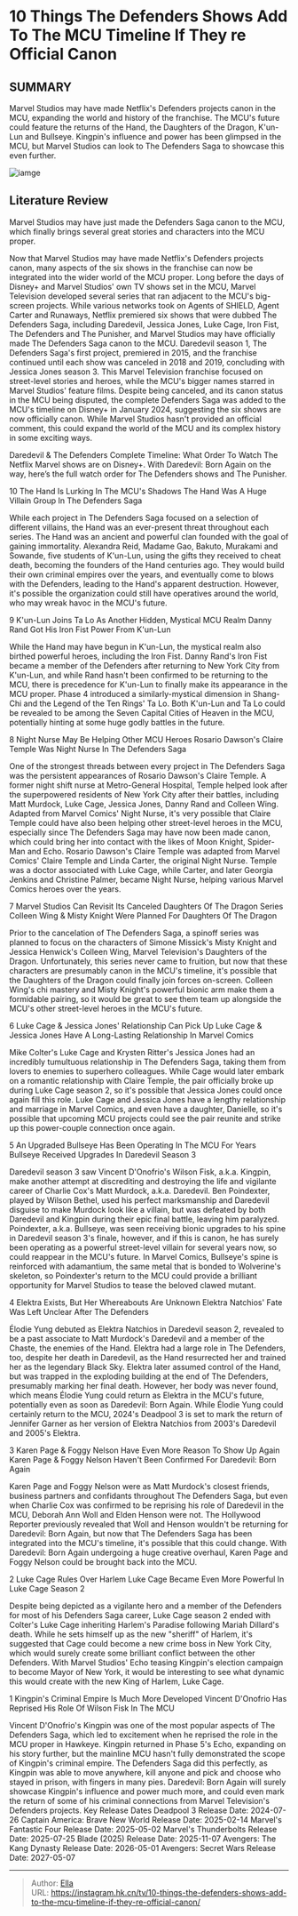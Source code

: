 # 10 Things The Defenders Shows Add To The MCU Timeline If They re Official Canon


## SUMMARY 


 Marvel Studios may have made Netflix&#39;s 
Defenders
 projects canon in the MCU, expanding the world and history of the franchise. 
 The MCU&#39;s future could feature the returns of the Hand, the Daughters of the Dragon, K&#39;un-Lun and Bullseye. 
 Kingpin&#39;s influence and power has been glimpsed in the MCU, but Marvel Studios can look to 
The Defenders Saga
 to showcase this even further. 

![iamge](https://static1.srcdn.com/wordpress/wp-content/uploads/2024/01/the-defenders-with-elektra-and-colleen-wing-in-netflix-marvel-television-shows.jpg)

## Literature Review
Marvel Studios may have just made the Defenders Saga canon to the MCU, which finally brings several great stories and characters into the MCU proper.




Now that Marvel Studios may have made Netflix&#39;s Defenders projects canon, many aspects of the six shows in the franchise can now be integrated into the wider world of the MCU proper. Long before the days of Disney&#43; and Marvel Studios&#39; own TV shows set in the MCU, Marvel Television developed several series that ran adjacent to the MCU&#39;s big-screen projects. While various networks took on Agents of SHIELD, Agent Carter and Runaways, Netflix premiered six shows that were dubbed The Defenders Saga, including Daredevil, Jessica Jones, Luke Cage, Iron Fist, The Defenders and The Punisher, and Marvel Studios may have officially made The Defenders Saga canon to the MCU.
Daredevil season 1, The Defenders Saga&#39;s first project, premiered in 2015, and the franchise continued until each show was canceled in 2018 and 2019, concluding with Jessica Jones season 3. This Marvel Television franchise focused on street-level stories and heroes, while the MCU&#39;s bigger names starred in Marvel Studios&#39; feature films. Despite being canceled, and its canon status in the MCU being disputed, the complete Defenders Saga was added to the MCU&#39;s timeline on Disney&#43; in January 2024, suggesting the six shows are now officially canon. While Marvel Studios hasn&#39;t provided an official comment, this could expand the world of the MCU and its complex history in some exciting ways.​​​​​​​
            
 
 Daredevil &amp; The Defenders Complete Timeline: What Order To Watch 
The Netflix Marvel shows are on Disney&#43;. With Daredevil: Born Again on the way, here’s the full watch order for The Defenders shows and The Punisher.













 








 10  The Hand Is Lurking In The MCU&#39;s Shadows 
The Hand Was A Huge Villain Group In The Defenders Saga


 







While each project in The Defenders Saga focused on a selection of different villains, the Hand was an ever-present threat throughout each series. The Hand was an ancient and powerful clan founded with the goal of gaining immortality. Alexandra Reid, Madame Gao, Bakuto, Murakami and Sowande, five students of K&#39;un-Lun, using the gifts they received to cheat death, becoming the founders of the Hand centuries ago. They would build their own criminal empires over the years, and eventually come to blows with the Defenders, leading to the Hand&#39;s apparent destruction. However, it&#39;s possible the organization could still have operatives around the world, who may wreak havoc in the MCU&#39;s future.





 9  K&#39;un-Lun Joins Ta Lo As Another Hidden, Mystical MCU Realm 
Danny Rand Got His Iron Fist Power From K&#39;un-Lun
        

While the Hand may have begun in K&#39;un-Lun, the mystical realm also birthed powerful heroes, including the Iron Fist. Danny Rand&#39;s Iron Fist became a member of the Defenders after returning to New York City from K&#39;un-Lun, and while Rand hasn&#39;t been confirmed to be returning to the MCU, there is precedence for K&#39;un-Lun to finally make its appearance in the MCU proper. Phase 4 introduced a similarly-mystical dimension in Shang-Chi and the Legend of the Ten Rings&#39; Ta Lo. Both K&#39;un-Lun and Ta Lo could be revealed to be among the Seven Capital Cities of Heaven in the MCU, potentially hinting at some huge godly battles in the future.





 8  Night Nurse May Be Helping Other MCU Heroes 
Rosario Dawson&#39;s Claire Temple Was Night Nurse In The Defenders Saga
        

One of the strongest threads between every project in The Defenders Saga was the persistent appearances of Rosario Dawson&#39;s Claire Temple. A former night shift nurse at Metro-General Hospital, Temple helped look after the superpowered residents of New York City after their battles, including Matt Murdock, Luke Cage, Jessica Jones, Danny Rand and Colleen Wing. Adapted from Marvel Comics&#39; Night Nurse, it&#39;s very possible that Claire Temple could have also been helping other street-level heroes in the MCU, especially since The Defenders Saga may have now been made canon, which could bring her into contact with the likes of Moon Knight, Spider-Man and Echo.
Rosario Dawson&#39;s Claire Temple was adapted from Marvel Comics&#39; Claire Temple and Linda Carter, the original Night Nurse. Temple was a doctor associated with Luke Cage, while Carter, and later Georgia Jenkins and Christine Palmer, became Night Nurse, helping various Marvel Comics heroes over the years. 






 7  Marvel Studios Can Revisit Its Canceled Daughters Of The Dragon Series 
Colleen Wing &amp; Misty Knight Were Planned For Daughters Of The Dragon
        

Prior to the cancelation of The Defenders Saga, a spinoff series was planned to focus on the characters of Simone Missick&#39;s Misty Knight and Jessica Henwick&#39;s Colleen Wing, Marvel Television&#39;s Daughters of the Dragon. Unfortunately, this series never came to fruition, but now that these characters are presumably canon in the MCU&#39;s timeline, it&#39;s possible that the Daughters of the Dragon could finally join forces on-screen. Colleen Wing&#39;s chi mastery and Misty Knight&#39;s powerful bionic arm make them a formidable pairing, so it would be great to see them team up alongside the MCU&#39;s other street-level heroes in the MCU&#39;s future.





 6  Luke Cage &amp; Jessica Jones&#39; Relationship Can Pick Up 
Luke Cage &amp; Jessica Jones Have A Long-Lasting Relationship In Marvel Comics


 







Mike Colter&#39;s Luke Cage and Krysten Ritter&#39;s Jessica Jones had an incredibly tumultuous relationship in The Defenders Saga, taking them from lovers to enemies to superhero colleagues. While Cage would later embark on a romantic relationship with Claire Temple, the pair officially broke up during Luke Cage season 2, so it&#39;s possible that Jessica Jones could once again fill this role. Luke Cage and Jessica Jones have a lengthy relationship and marriage in Marvel Comics, and even have a daughter, Danielle, so it&#39;s possible that upcoming MCU projects could see the pair reunite and strike up this power-couple connection once again.





 5  An Upgraded Bullseye Has Been Operating In The MCU For Years 
Bullseye Received Upgrades In Daredevil Season 3
        

Daredevil season 3 saw Vincent D&#39;Onofrio&#39;s Wilson Fisk, a.k.a. Kingpin, make another attempt at discrediting and destroying the life and vigilante career of Charlie Cox&#39;s Matt Murdock, a.k.a. Daredevil. Ben Poindexter, played by Wilson Bethel, used his perfect marksmanship and Daredevil disguise to make Murdock look like a villain, but was defeated by both Daredevil and Kingpin during their epic final battle, leaving him paralyzed. Poindexter, a.k.a. Bullseye, was seen receiving bionic upgrades to his spine in Daredevil season 3&#39;s finale, however, and if this is canon, he has surely been operating as a powerful street-level villain for several years now, so could reappear in the MCU&#39;s future.
In Marvel Comics, Bullseye&#39;s spine is reinforced with adamantium, the same metal that is bonded to Wolverine&#39;s skeleton, so Poindexter&#39;s return to the MCU could provide a brilliant opportunity for Marvel Studios to tease the beloved clawed mutant. 






 4  Elektra Exists, But Her Whereabouts Are Unknown 
Elektra Natchios&#39; Fate Was Left Unclear After The Defenders
        

Élodie Yung debuted as Elektra Natchios in Daredevil season 2, revealed to be a past associate to Matt Murdock&#39;s Daredevil and a member of the Chaste, the enemies of the Hand. Elektra had a large role in The Defenders, too, despite her death in Daredevil, as the Hand resurrected her and trained her as the legendary Black Sky. Elektra later assumed control of the Hand, but was trapped in the exploding building at the end of The Defenders, presumably marking her final death. However, her body was never found, which means Élodie Yung could return as Elektra in the MCU&#39;s future, potentially even as soon as Daredevil: Born Again​​​​​​​.
While Élodie Yung could certainly return to the MCU, 2024&#39;s Deadpool 3 is set to mark the return of Jennifer Garner as her version of Elektra Natchios from 2003&#39;s Daredevil and 2005&#39;s Elektra. 






 3  Karen Page &amp; Foggy Nelson Have Even More Reason To Show Up Again 
Karen Page &amp; Foggy Nelson Haven&#39;t Been Confirmed For Daredevil: Born Again
        

Karen Page and Foggy Nelson were as Matt Murdock&#39;s closest friends, business partners and confidants throughout The Defenders Saga, but even when Charlie Cox was confirmed to be reprising his role of Daredevil in the MCU, Deborah Ann Woll and Elden Henson were not. The Hollywood Reporter previously revealed that Woll and Henson wouldn&#39;t be returning for Daredevil: Born Again, but now that The Defenders Saga has been integrated into the MCU&#39;s timeline, it&#39;s possible that this could change. With Daredevil: Born Again undergoing a huge creative overhaul, Karen Page and Foggy Nelson could be brought back into the MCU.





 2  Luke Cage Rules Over Harlem 
Luke Cage Became Even More Powerful In Luke Cage Season 2
        

Despite being depicted as a vigilante hero and a member of the Defenders for most of his Defenders Saga career, Luke Cage season 2 ended with Colter&#39;s Luke Cage inheriting Harlem&#39;s Paradise following Mariah Dillard&#39;s death. While he sets himself up as the new &#34;sheriff&#34; of Harlem, it&#39;s suggested that Cage could become a new crime boss in New York City, which would surely create some brilliant conflict between the other Defenders. With Marvel Studios&#39; Echo teasing Kingpin&#39;s election campaign to become Mayor of New York, it would be interesting to see what dynamic this would create with the new King of Harlem, Luke Cage.





 1  Kingpin&#39;s Criminal Empire Is Much More Developed 
Vincent D&#39;Onofrio Has Reprised His Role Of Wilson Fisk In The MCU


 







Vincent D&#39;Onofrio&#39;s Kingpin was one of the most popular aspects of The Defenders Saga, which led to excitement when he reprised the role in the MCU proper in Hawkeye. Kingpin returned in Phase 5&#39;s Echo, expanding on his story further, but the mainline MCU hasn&#39;t fully demonstrated the scope of Kingpin&#39;s criminal empire. The Defenders Saga did this perfectly, as Kingpin was able to move anywhere, kill anyone and pick and choose who stayed in prison, with fingers in many pies. Daredevil: Born Again will surely showcase Kingpin&#39;s influence and power much more, and could even mark the return of some of his criminal connections from Marvel Television&#39;s Defenders​​​​​​​ projects.
   Key Release Dates             Deadpool 3 Release Date: 2024-07-26                   Captain America: Brave New World Release Date: 2025-02-14                  Marvel&#39;s Fantastic Four Release Date: 2025-05-02                  Marvel&#39;s Thunderbolts Release Date: 2025-07-25                  Blade (2025) Release Date: 2025-11-07                  Avengers: The Kang Dynasty  Release Date: 2026-05-01                   Avengers: Secret Wars Release Date: 2027-05-07      

---

> Author: [Ella](https://instagram.hk.cn/)  
> URL: https://instagram.hk.cn/tv/10-things-the-defenders-shows-add-to-the-mcu-timeline-if-they-re-official-canon/  

